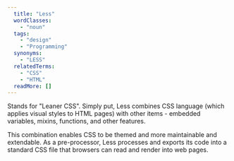 ```yaml
---
  title: "Less"
  wordClasses: 
    - "noun"
  tags: 
    - "design"
    - "Programming"
  synonyms: 
    - "LESS"
  relatedTerms: 
    - "CSS"
    - "HTML"
  readMore: []
---
```

Stands for "Leaner CSS". Simply put, Less combines CSS language (which applies visual styles to HTML pages) with other items - embedded variables, mixins, functions, and other features. 

This combination enables CSS to be themed and more maintainable and extendable. As a pre-processor, Less processes and exports its code into a standard CSS file that browsers can read and render into web pages.
